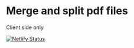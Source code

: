 # Merge and split pdf files
Client side only

[![Netlify Status](https://api.netlify.com/api/v1/badges/bd224dd6-bab5-4c66-9f90-bb29cac9fdfb/deploy-status)](https://app.netlify.com/sites/pdf-merge/deploys)


